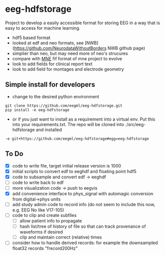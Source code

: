 # eeg-hdfstorage

Project to develop a easily accessible format for storing EEG in a way that is easy to access for machine learning.

- hdf5 based format
- looked at edf and neo formats, see [NWB](https://github.com/NeurodataWithoutBorders NWB github page)
- simplier than neo, but may need more of neo's strucures
- compare with [MNE](http://martinos.org/mne/stable/index.html) fif format of mne project to evolve
- look to add fields for clinical report text
- look to add field for montages and electrode geometry


## Simple install for developers
- change to the desired python environment
```
git clone https://github.com/eegml/eeg-hdfstorage.git 
pip install -e eeg-hdfstorage
```
- or if you just want to install as a requirement into a virtual env. Put this into your requirements.txt. The repo will be cloned into ./src/eeg-hdfstorage and installed
```
-e git+https://github.com/eegml/eeg-hdfstorage#egg=eeg-hdfstorage
```
## To Do

- [x] code to write file, target initial release version is 1000
- [X] initial scripts to convert edf to eeghdf and floating point hdf5
- [x] code to subsample and convert edf -> eeghdf
- [ ] code to write back to edf
- [ ] more visualization code -> push to eegvis
- [x] add convenience interface to phys_signal with automagic conversion from digital->phys units
- [ ] add study admin code to record info (do not seem to include this now, e.g. EEG No like V17-105)
- [ ] code to clip and create subfiles
  - [ ] allow patient info to propagate
  - [ ] hash list/tree of history of file so that can track provenance of waveforms if desired
  - [ ] clip and maintain correct (relative) times
- [ ] consider how to handle derived records: for example the downsampled float32 records "frecord200Hz" 
